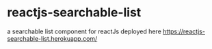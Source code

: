 # reactjs-searchable-list
a searchable list component for reactJs
deployed here https://reactjs-searchable-list.herokuapp.com/
